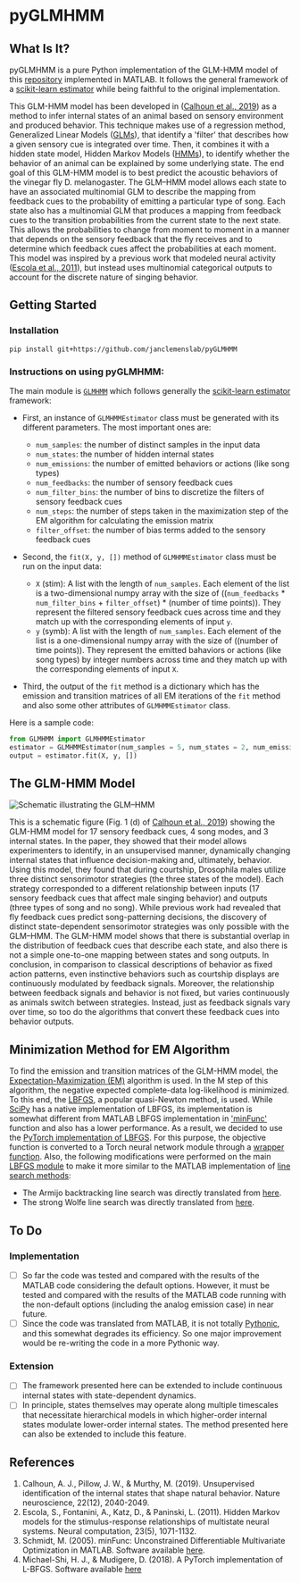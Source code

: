 # pyGLMHMM

## What Is It?
pyGLMHMM is a pure Python implementation of the GLM-HMM model of this [repository](https://github.com/murthylab/GLMHMM) implemented in MATLAB. It follows the general framework of a [scikit-learn estimator](https://scikit-learn.org/stable/developers/develop.html) while being faithful to the original implementation.

This GLM-HMM model has been developed in ([Calhoun et al., 2019](https://www.nature.com/articles/s41593-019-0533-x)) as a method to infer internal states of an animal based on sensory environment and produced behavior. This technique makes use of a regression method, Generalized Linear Models ([GLMs](https://en.wikipedia.org/wiki/Generalized_linear_model)), that identify a 'filter' that describes how a given sensory cue is integrated over time. Then, it combines it with a hidden state model, Hidden Markov Models ([HMMs](https://en.wikipedia.org/wiki/Hidden_Markov_model)), to identify whether the behavior of an animal can be explained by some underlying state. The end goal of this GLM-HMM model is to best predict the acoustic behaviors of the vinegar fly D. melanogaster. The GLM–HMM model allows each state to have an associated multinomial GLM to describe the mapping from feedback cues to the probability of emitting a particular type of song. Each state also has a multinomial GLM that produces a mapping from feedback cues to the transition probabilities from the current state to the next state. This allows the probabilities to change from moment to moment in a manner that depends on the sensory feedback that the fly receives and to determine which feedback cues affect the probabilities at each moment. This model was inspired by a previous work that modeled neural activity ([Escola et al., 2011](https://www.mitpressjournals.org/doi/abs/10.1162/NECO_a_00118)), but instead uses multinomial categorical outputs to account for the discrete nature of singing behavior.

## Getting Started
### Installation
`pip install git+https://github.com/janclemenslab/pyGLMHMM`

### Instructions on using pyGLMHMM:
The main module is [`GLMHMM`](https://github.com/janclemenslab/pyGLMHMM/blob/master/src/pyGLMHMM/GLMHMM.py) which follows generally the [scikit-learn estimator](https://scikit-learn.org/stable/developers/develop.html) framework:

- First, an instance of `GLMHMMEstimator` class must be generated with its different parameters. The most important ones are:
  - `num_samples`: the number of distinct samples in the input data
  - `num_states`: the number of hidden internal states
  - `num_emissions`: the number of emitted behaviors or actions (like song types)
  - `num_feedbacks`: the number of sensory feedback cues
  - `num_filter_bins`: the number of bins to discretize the filters of sensory feedback cues
  - `num_steps`: the number of steps taken in the maximization step of the EM algorithm for calculating the emission matrix
  - `filter_offset`: the number of bias terms added to the sensory feedback cues

- Second, the `fit(X, y, [])` method of `GLMHMMEstimator` class must be run on the input data:
  - `X` (stim): A list with the length of `num_samples`. Each element of the list is a two-dimensional numpy array with the size of ((`num_feedbacks` * `num_filter_bins` + `filter_offset`) * (number of time points)). They represent the filtered sensory feedback cues across time and they match up with the corresponding elements of input `y`.
  - `y` (symb): A list with the length of `num_samples`. Each element of the list is a one-dimensional numpy array with the size of ((number of time points)). They represent the emitted bahaviors or actions (like song types) by integer numbers across time and they match up with the corresponding elements of input `X`.
  
- Third, the output of the `fit` method is a dictionary which has the emission and transition matrices of all EM iterations of the `fit` method and also some other attributes of `GLMHMMEstimator` class.

Here is a sample code:

```python
from GLMHMM import GLMHMMEstimator
estimator = GLMHMMEstimator(num_samples = 5, num_states = 2, num_emissions = 2, num_feedbacks = 3, num_filter_bins = 30, num_steps = 1, filter_offset = 1)
output = estimator.fit(X, y, [])
```

## The GLM-HMM Model
![Schematic illustrating the GLM–HMM](https://github.com/janclemenslab/pyGLMHMM/blob/master/fig/GLM-HMM.jpg)

This is a schematic figure (Fig. 1 (d) of [Calhoun et al., 2019](https://www.nature.com/articles/s41593-019-0533-x)) showing the GLM-HMM model for 17 sensory feedback cues, 4 song modes, and 3 internal states. In the paper, they showed that their model allows experimenters to identify, in an unsupervised manner, dynamically changing internal states that influence decision-making and, ultimately, behavior. Using this model, they found that during courtship, Drosophila males utilize three distinct sensorimotor strategies (the three states of the model). Each strategy corresponded to a different relationship between inputs (17 sensory feedback cues that affect male singing behavior) and outputs (three types of song and no song). While previous work had revealed that fly feedback cues predict song-patterning decisions, the discovery of distinct state-dependent sensorimotor strategies was only possible with the GLM–HMM. The GLM-HMM model shows that there is substantial overlap in the distribution of feedback cues that describe each state, and also there is not a simple one-to-one mapping between states and song outputs. In conclusion, in comparison to classical descriptions of behavior as fixed action patterns, even instinctive behaviors such as courtship displays are continuously modulated by feedback signals. Moreover, the relationship between feedback signals and behavior is not fixed, but varies continuously as animals switch between strategies. Instead, just as feedback signals vary over time, so too do the algorithms that convert these feedback cues into behavior outputs.

## Minimization Method for EM Algorithm
To find the emission and transition matrices of the GLM-HMM model, the [Expectation-Maximization (EM)](https://en.wikipedia.org/wiki/Expectation%E2%80%93maximization_algorithm) algorithm is used. In the M step of this algorithm, the negative expected complete-data log-likelihood is minimized. To this end, the [LBFGS](https://en.wikipedia.org/wiki/Limited-memory_BFGS), a popular quasi-Newton method, is used. While [SciPy](https://docs.scipy.org/doc/scipy/reference/generated/scipy.optimize.minimize.html) has a native implementation of LBFGS, its implementation is somewhat different from MATLAB LBFGS implementation in ['minFunc'](https://github.com/murthylab/GLMHMM/tree/master/matlab_code/minFunc) function and also has a lower performance. As a result, we decided to use the [PyTorch implementation of LBFGS](https://github.com/hjmshi/PyTorch-LBFGS). For this purpose, the objective function is converted to a Torch neural network module through a [wrapper function](https://github.com/janclemenslab/pyGLMHMM/blob/master/src/pyGLMHMM/minimizeLBFGS.py). Also, the following modifications were performed on the main [LBFGS module](https://github.com/janclemenslab/pyGLMHMM/blob/master/src/pyGLMHMM/LBFGS.py) to make it more similar to the MATLAB implementation of [line search methods](https://optimization.mccormick.northwestern.edu/index.php/Line_search_methods):
- The Armijo backtracking line search was directly translated from [here](https://github.com/murthylab/GLMHMM/blob/master/matlab_code/minFunc/ArmijoBacktrack.m).
- The strong Wolfe line search was directly translated from [here](https://github.com/murthylab/GLMHMM/blob/master/matlab_code/minFunc/WolfeLineSearch.m).

## To Do
### Implementation
- [ ] So far the code was tested and compared with the results of the MATLAB code considering the default options. However, it must be tested and compared with the results of the MATLAB code running with the non-default options (including the analog emission case) in near future.
- [ ] Since the code was translated from MATLAB, it is not totally [Pythonic](https://docs.python-guide.org/writing/style/), and this somewhat degrades its efficiency. So one major improvement would be re-writing the code in a more Pythonic way.
### Extension
- [ ] The framework presented here can be extended to include continuous internal states with state-dependent dynamics.
- [ ] In principle, states themselves may operate along multiple timescales that necessitate hierarchical models in which higher-order internal states modulate lower-order internal states. The method presented here can also be extended to include this feature.

## References
1. Calhoun, A. J., Pillow, J. W., & Murthy, M. (2019). Unsupervised identification of the internal states that shape natural behavior. Nature neuroscience, 22(12), 2040-2049.
2. Escola, S., Fontanini, A., Katz, D., & Paninski, L. (2011). Hidden Markov models for the stimulus-response relationships of multistate neural systems. Neural computation, 23(5), 1071-1132.
3. Schmidt, M. (2005). minFunc: Unconstrained Differentiable Multivariate Optimization in MATLAB. Software available [here](https://www.cs.ubc.ca/~schmidtm/Software/minFunc.html).
4. Michael-Shi, H. J., & Mudigere, D. (2018). A PyTorch implementation of L-BFGS. Software available [here](https://github.com/hjmshi/PyTorch-LBFGS)
